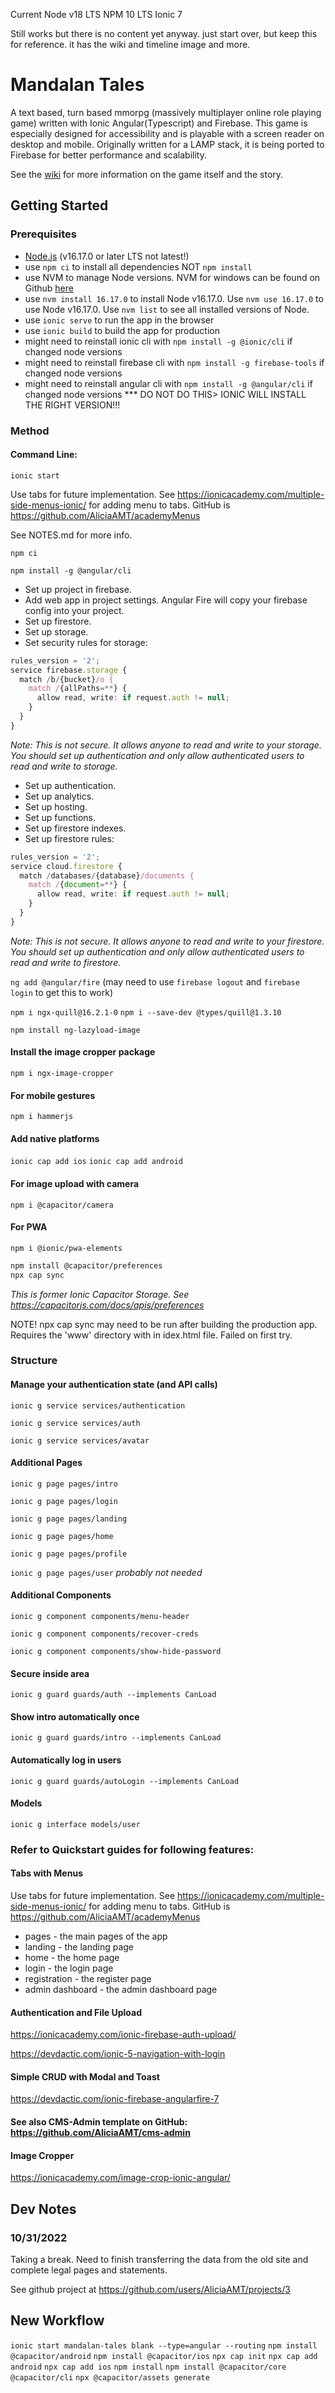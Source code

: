 Current Node v18 LTS
NPM 10 LTS
Ionic 7

Still works but there is no content yet  anyway. just start over, but keep this for reference. it has the wiki and timeline image and more. 
# Mandalan Tales

A text based, turn based mmorpg (massively multiplayer online role playing game) written with Ionic Angular(Typescript) and Firebase. This game is especially designed for accessibility and is playable with a screen reader on desktop and mobile. Originally written for a LAMP stack, it is being ported to Firebase for better performance and scalability.

See the [wiki](/WIKI.md) for more information on the game itself and the story.

## Getting Started
### Prerequisites

- [Node.js](https://nodejs.org/en/) (v16.17.0 or later LTS not latest!)
- use `npm ci` to install all dependencies NOT `npm install`
- use NVM to manage Node versions. NVM for windows can be found on Github [here](https://github.com/coreybutler/nvm-windows)
- use `nvm install 16.17.0` to install Node v16.17.0. Use `nvm use 16.17.0` to use Node v16.17.0. Use `nvm list` to see all installed versions of Node.
- use `ionic serve` to run the app in the browser
- use `ionic build` to build the app for production
- might need to reinstall ionic cli with `npm install -g @ionic/cli` if changed node versions
- might need to reinstall firebase cli with `npm install -g firebase-tools` if changed node versions
- might need to reinstall angular cli with `npm install -g @angular/cli` if changed node versions *** DO NOT DO THIS> IONIC WILL INSTALL THE RIGHT VERSION!!!

### Method

#### Command Line:

`ionic start`

Use tabs for future implementation. See https://ionicacademy.com/multiple-side-menus-ionic/ for adding menu to tabs. GitHub is https://github.com/AliciaAMT/academyMenus

See NOTES.md for more info.

`npm ci`

`npm install -g @angular/cli`

- Set up project in firebase. 
- Add web app in project settings. Angular Fire will copy your firebase config into your project. 
- Set up firestore.
- Set up storage.
- Set security rules for storage:
```typescript
rules_version = '2';
service firebase.storage {
  match /b/{bucket}/o {
    match /{allPaths=**} {
      allow read, write: if request.auth != null;
    }
  }
}
```
*Note: This is not secure. It allows anyone to read and write to your storage. You should set up authentication and only allow authenticated users to read and write to storage.*
- Set up authentication. 
- Set up analytics. 
- Set up hosting.
- Set up functions.
- Set up firestore indexes.
- Set up firestore rules:
```typescript
rules_version = '2';
service cloud.firestore {
  match /databases/{database}/documents {
    match /{document=**} {
      allow read, write: if request.auth != null;
    }
  }
}
```
*Note: This is not secure. It allows anyone to read and write to your firestore. You should set up authentication and only allow authenticated users to read and write to firestore.*


`ng add @angular/fire` (may need to use `firebase logout` and `firebase login` to get this to work)

`npm i ngx-quill@16.2.1-0`
`npm i --save-dev @types/quill@1.3.10`

`npm install ng-lazyload-image`

#### Install the image cropper package
`npm i ngx-image-cropper`
 
#### For mobile gestures
`npm i hammerjs`
 
#### Add native platforms
`ionic cap add ios`
`ionic cap add android`

#### For image upload with camera
`npm i @capacitor/camera`

#### For PWA
`npm i @ionic/pwa-elements`

```bash
npm install @capacitor/preferences
npx cap sync
```
*This is former Ionic Capacitor Storage. See https://capacitorjs.com/docs/apis/preferences*

NOTE! npx cap sync may need to be run after building the production app. Requires the 'www' directory with in idex.html file. Failed on first try.

### Structure

#### Manage your authentication state (and API calls)
`ionic g service services/authentication`

`ionic g service services/auth`

`ionic g service services/avatar`

#### Additional Pages
`ionic g page pages/intro`

`ionic g page pages/login`

`ionic g page pages/landing`

`ionic g page pages/home`

`ionic g page pages/profile`

`ionic g page pages/user` *probably not needed*


#### Additional Components
`ionic g component components/menu-header`

`ionic g component components/recover-creds`

`ionic g component components/show-hide-password`

#### Secure inside area
`ionic g guard guards/auth --implements CanLoad`

#### Show intro automatically once
`ionic g guard guards/intro --implements CanLoad`

#### Automatically log in users
`ionic g guard guards/autoLogin --implements CanLoad`

#### Models

`ionic g interface models/user`

### Refer to Quickstart guides for following features:

#### Tabs with Menus
Use tabs for future implementation. See https://ionicacademy.com/multiple-side-menus-ionic/ for adding menu to tabs. GitHub is https://github.com/AliciaAMT/academyMenus


* pages - the main pages of the app
* landing - the landing page
* home - the home page
* login - the login page
* registration - the register page
* admin dashboard - the admin dashboard page

#### Authentication and File Upload

https://ionicacademy.com/ionic-firebase-auth-upload/

https://devdactic.com/ionic-5-navigation-with-login

#### Simple CRUD with Modal and Toast

https://devdactic.com/ionic-firebase-angularfire-7

#### See also CMS-Admin template on GitHub: https://github.com/AliciaAMT/cms-admin

#### Image Cropper
https://ionicacademy.com/image-crop-ionic-angular/


## Dev Notes

### 10/31/2022

Taking a break. Need to finish transferring the data from the old site and complete legal pages and statements.

See github project at https://github.com/users/AliciaAMT/projects/3

## New Workflow
`ionic start mandalan-tales blank --type=angular --routing`
`npm install @capacitor/android`
`npm install @capacitor/ios`
`npx cap init`
`npx cap add android`
`npx cap add ios`
`npm install`
`npm install @capacitor/core @capacitor/cli`
`npx @capacitor/assets generate`


